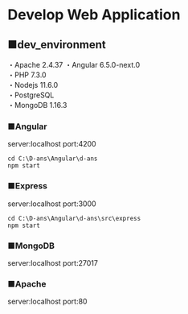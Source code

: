 # Develop Web Application

## ■dev_environment
・Apache 2.4.37 
・Angular 6.5.0-next.0  
・PHP 7.3.0  
・Nodejs 11.6.0  
・PostgreSQL  
・MongoDB 1.16.3  


### ■Angular
server:localhost
port:4200
```
cd C:\D-ans\Angular\d-ans
npm start
```

### ■Express
server:localhost
port:3000
```
cd C:\D-ans\Angular\d-ans\src\express
npm start
```

### ■MongoDB
server:localhost
port:27017

### ■Apache
server:localhost
port:80
